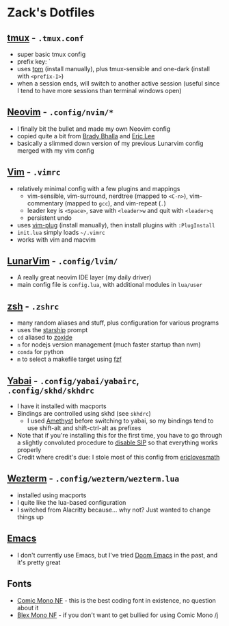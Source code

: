 # Zack's Dotfiles

## [tmux](https://github.com/tmux/tmux/wiki) - `.tmux.conf`
- super basic tmux config
- prefix key: \`
- uses [tpm](https://github.com/tmux-plugins/tpm) (install manually), plus tmux-sensible and one-dark (install with `<prefix-I>`)
- when a session ends, will switch to another active session (useful since I tend to have more sessions than terminal windows open)

## [Neovim](https://neovim.io/) - `.config/nvim/*` 
- I finally bit the bullet and made my own Neovim config
- copied quite a bit from [Brady Bhalla](https://github.com/bradybhalla/dotfiles) and [Eric Lee](https://github.com/ericlovesmath/dotfiles)
- basically a slimmed down version of my previous Lunarvim config merged with my vim config

## [Vim](https://www.vim.org/) - `.vimrc`
- relatively minimal config with a few plugins and mappings
  - vim-sensible, vim-surround, nerdtree (mapped to `<C-n>`), vim-commentary (mapped to `gcc`), and vim-repeat (`.`)
  - leader key is `<Space>`, save with `<leader>w` and quit with `<leader>q` 
  - persistent undo
- uses [vim-plug](https://github.com/junegunn/vim-plug) (install manually), then install plugins with `:PlugInstall`
- `init.lua` simply loads `~/.vimrc`
- works with vim and macvim

## [LunarVim](https://www.lunarvim.org/) - `.config/lvim/`
- A really great neovim IDE layer (my daily driver)
- main config file is `config.lua`, with additional modules in `lua/user`

## [zsh](https://zsh.sourceforge.io/) - `.zshrc`
- many random aliases and stuff, plus configuration for various programs
- uses the [starship](https://starship.rs/) prompt
- `cd` aliased to [zoxide](https://github.com/ajeetdsouza/zoxide)
- `n` for nodejs version management (much faster startup than nvm)
- `conda` for python
- `m` to select a makefile target using [fzf](https://github.com/junegunn/fzf)

## [Yabai](https://github.com/koekeishiya/yabai) - `.config/yabai/yabairc`, `.config/skhd/skhdrc`
- I have it installed with macports
- Bindings are controlled using skhd (see `skhdrc`)
  - I used [Amethyst](https://ianyh.com/amethyst/) before switching to yabai, so my bindings tend to use shift-alt and shift-ctrl-alt as prefixes
- Note that if you're installing this for the first time, you have to go through a slightly convoluted procedure to [disable SIP](https://github.com/koekeishiya/yabai/wiki/Disabling-System-Integrity-Protection) so that everything works properly
- Credit where credit's due: I stole most of this config from [ericlovesmath](https://github.com/ericlovesmath/dotfiles)

## [Wezterm](https://wezfurlong.org/wezterm/) - `.config/wezterm/wezterm.lua`
- installed using macports
- I quite like the lua-based configuration
- I switched from Alacritty because... why not? Just wanted to change things up

## [Emacs](https://www.gnu.org/software/emacs/)
- I don't currently use Emacs, but I've tried [Doom Emacs](https://github.com/doomemacs/doomemacs) in the past, and it's pretty great

## Fonts
- [Comic Mono NF](https://github.com/xtevenx/ComicMonoNF) - this is the best coding font in existence, no question about it
- [Blex Mono NF](https://www.nerdfonts.com/font-downloads) - if you don't want to get bullied for using Comic Mono /j
